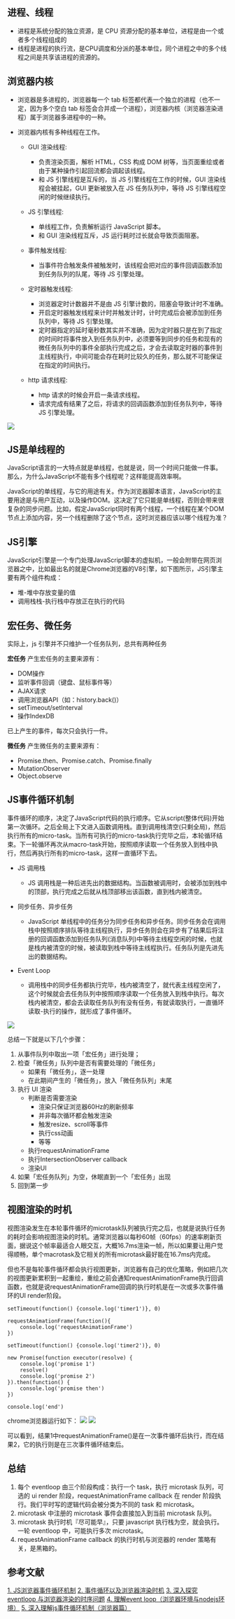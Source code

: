 ## 进程、线程
- 进程是系统分配的独立资源，是 CPU 资源分配的基本单位，进程是由一个或者多个线程组成的
- 线程是进程的执行流，是CPU调度和分派的基本单位，同个进程之中的多个线程之间是共享该进程的资源的。
## 浏览器内核
- 浏览器是多进程的，浏览器每一个 tab 标签都代表一个独立的进程（也不一定，因为多个空白 tab 标签会合并成一个进程），浏览器内核（浏览器渲染进程）属于浏览器多进程中的一种。
- 浏览器内核有多种线程在工作。

    - GUI 渲染线程:
        - 负责渲染页面，解析 HTML，CSS 构成 DOM 树等，当页面重绘或者由于某种操作引起回流都会调起该线程。
        - 和 JS 引擎线程是互斥的，当 JS 引擎线程在工作的时候，GUI 渲染线程会被挂起，GUI 更新被放入在 JS 任务队列中，等待 JS 引擎线程空闲的时候继续执行。
    - JS 引擎线程:
        - 单线程工作，负责解析运行 JavaScript 脚本。
        - 和 GUI 渲染线程互斥，JS 运行耗时过长就会导致页面阻塞。
    - 事件触发线程:

        - 当事件符合触发条件被触发时，该线程会把对应的事件回调函数添加到任务队列的队尾，等待 JS 引擎处理。
    - 定时器触发线程:

        - 浏览器定时计数器并不是由 JS 引擎计数的，阻塞会导致计时不准确。
        - 开启定时器触发线程来计时并触发计时，计时完成后会被添加到任务队列中，等待 JS 引擎处理。
        - 定时器指定的延时毫秒数其实并不准确，因为定时器只是在到了指定的时间时将事件放入到任务队列中，必须要等到同步的任务和现有的微任务队列中的事件全部执行完成之后，才会去读取定时器的事件到主线程执行，中间可能会存在耗时比较久的任务，那么就不可能保证在指定的时间执行。
    - http 请求线程:
        - http 请求的时候会开启一条请求线程。
        - 请求完成有结果了之后，将请求的回调函数添加到任务队列中，等待 JS 引擎处理。

![](./images/17.png)

## JS是单线程的
JavaScript语言的一大特点就是单线程，也就是说，同一个时间只能做一件事。那么，为什么JavaScript不能有多个线程呢？这样能提高效率啊。

JavaScript的单线程，与它的用途有关。作为浏览器脚本语言，JavaScript的主要用途是与用户互动，以及操作DOM。这决定了它只能是单线程，否则会带来很复杂的同步问题。比如，假定JavaScript同时有两个线程，一个线程在某个DOM节点上添加内容，另一个线程删除了这个节点，这时浏览器应该以哪个线程为准？
## JS引擎
JavaScript引擎是一个专门处理JavaScript脚本的虚拟机，一般会附带在网页浏览器之中，比如最出名的就是Chrome浏览器的V8引擎，如下图所示，JS引擎主要有两个组件构成：

 - 堆-堆中存放变量的值
 - 调用栈栈-执行栈中存放正在执行的代码

## 宏任务、微任务
实际上，js 引擎并不只维护一个任务队列，总共有两种任务

**宏任务**
产生宏任务的主要来源有：
 - DOM操作
 - 监听事件回调（键盘、鼠标事件等）
 - AJAX请求
 - 调用浏览器API（如：history.back()）
 - setTimeout/setInterval
 - 操作IndexDB

已上产生的事件，每次只会执行一件。

**微任务**
产生微任务的主要来源有：

- Promise.then、Promise.catch、Promise.finally
- MutationObserver
- Object.observe

## JS事件循环机制
事件循环的顺序，决定了JavaScript代码的执行顺序。它从script(整体代码)开始第一次循环。之后全局上下文进入函数调用栈。直到调用栈清空(只剩全局)，然后执行所有的micro-task。当所有可执行的micro-task执行完毕之后，本轮循环结束。下一轮循环再次从macro-task开始，按照顺序读取一个任务放入到栈中执行，然后再执行所有的micro-task，这样一直循环下去。

 - JS 调用栈
    - JS 调用栈是一种后进先出的数据结构。当函数被调用时，会被添加到栈中的顶部，执行完成之后就从栈顶部移出该函数，直到栈内被清空。

- 同步任务、异步任务
    - JavaScript 单线程中的任务分为同步任务和异步任务。同步任务会在调用栈中按照顺序排队等待主线程执行，异步任务则会在异步有了结果后将注册的回调函数添加到任务队列(消息队列)中等待主线程空闲的时候，也就是栈内被清空的时候，被读取到栈中等待主线程执行。任务队列是先进先出的数据结构。

- Event Loop
    - 调用栈中的同步任务都执行完毕，栈内被清空了，就代表主线程空闲了，这个时候就会去任务队列中按照顺序读取一个任务放入到栈中执行。每次栈内被清空，都会去读取任务队列有没有任务，有就读取执行，一直循环读取-执行的操作，就形成了事件循环。

![](./images/19.png)

总结一下就是以下几个步骤：
1. 从事件队列中取出一项「宏任务」进行处理；
2. 检查「微任务」队列中是否有需要处理的「微任务」
    - 如果有「微任务」，逐一处理
    - 在此期间产生的「微任务」，放入「微任务队列」末尾
3. 执行 UI 渲染
    - 判断是否需要渲染
        - 渲染只保证浏览器60Hz的刷新频率
        - 并非每次循环都会触发渲染
        - 触发resize、scroll等事件
        - 执行css动画
        - 等等
    - 执行requestAnimationFrame
    - 执行IntersectionObserver callback
    - 渲染UI
4. 如果「宏任务队列」为空，休眠直到一个「宏任务」出现
5. 回到第一步

## 视图渲染的时机
视图渲染发生在本轮事件循环的microtask队列被执行完之后，也就是说执行任务的耗时会影响视图渲染的时机。通常浏览器以每秒60帧（60fps）的速率刷新页面，据说这个帧率最适合人眼交互，大概16.7ms渲染一帧，所以如果要让用户觉得顺畅，单个macrotask及它相关的所有microtask最好能在16.7ms内完成。

但也不是每轮事件循环都会执行视图更新，浏览器有自己的优化策略，例如把几次的视图更新累积到一起重绘，重绘之前会通知requestAnimationFrame执行回调函数，也就是说requestAnimationFrame回调的执行时机是在一次或多次事件循环的UI render阶段。

```
setTimeout(function() {console.log('timer1')}, 0)

requestAnimationFrame(function(){
	console.log('requestAnimationFrame')
})

setTimeout(function() {console.log('timer2')}, 0)

new Promise(function executor(resolve) {
	console.log('promise 1')
	resolve()
	console.log('promise 2')
}).then(function() {
	console.log('promise then')
})

console.log('end')
```
chrome浏览器运行如下：
![](./images/20.png)
![](./images/21.png)

可以看到，结果1中requestAnimationFrame()是在一次事件循环后执行，而在结果2，它的执行则是在三次事件循环结束后。

## 总结

1. 每个 eventloop 由三个阶段构成：执行一个 task，执行 microtask 队列，可选的 ui render 阶段，requestAnimationFrame callback 在 render 阶段执行。我们平时写的逻辑代码会被分类为不同的 task 和 microtask。
2. microtask 中注册的 microtask 事件会直接加入到当前 microtask 队列。
3. microtask 执行时机『尽可能早』，只要 javascript 执行栈为空，就会执行。一轮 eventloop 中，可能执行多次 microtask。
4. requestAnimationFrame callback 的执行时机与浏览器的 render 策略有关，是黑箱的。
## 参考文献
[1. JS浏览器事件循环机制](https://segmentfault.com/a/1190000015559210)
[2. 事件循环以及浏览器渲染时机](https://www.jianshu.com/p/af302f8c388f)
[3. 深入探究 eventloop 与浏览器渲染的时序问题](https://www.404forest.com/2017/07/18/how-javascript-actually-works-eventloop-and-uirendering/#4-requestAnimationFrame-callback-%E7%9A%84%E6%89%A7%E8%A1%8C%E6%97%B6%E6%9C%BA)
[4. 理解event loop（浏览器环境与nodejs环境）](https://imweb.io/topic/5b148768d4c96b9b1b4c4ea1)
[5. 深入理解js事件循环机制（浏览器篇）](http://lynnelv.github.io/js-event-loop-browser)